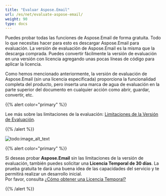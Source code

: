 ```yaml
---
title: "Evaluar Aspose.Email"
url: /es/net/evaluate-aspose-email/
weight: 90
type: docs
---
```


Puedes probar todas las funciones de Aspose.Email de forma gratuita. Todo lo que necesitas hacer para esto es descargar Aspose.Email para evaluación. 
La versión de evaluación de Aspose.Email es la misma que la descarga comprada. 
Puedes convertir fácilmente la versión de evaluación en una versión con licencia agregando unas pocas líneas de código para aplicar la licencia.

Como hemos mencionado anteriormente, la versión de evaluación de Aspose.Email (sin una licencia especificada) proporciona la funcionalidad completa del producto, pero inserta una marca de agua de evaluación en la parte superior del documento en cualquier acción como abrir, guardar, convertir, etc.

{{% alert color="primary" %}} 

Lee más sobre las limitaciones de la evaluación: [Limitaciones de la Versión de Evaluación](/email/net/licensing/#evaluation-version-limitations).

{{% /alert %}}

![todo:image_alt_text](aspose-email-evaluation.png)

{{% alert color="primary" %}} 

Si deseas probar **Aspose.Email** sin las limitaciones de la versión de evaluación, también puedes solicitar una **Licencia Temporal de 30 días**. La prueba gratuita te dará una buena idea de las capacidades del servicio y te permitirá realizar un desarrollo inicial.</br>
Por favor, consulta [¿Cómo obtener una Licencia Temporal?](https://purchase.aspose.com/temporary-license)

{{% /alert %}}